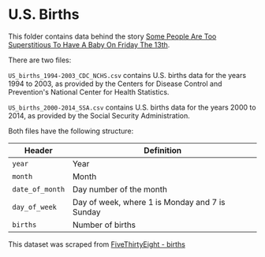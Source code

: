 # U.S. Births

This folder contains data behind the story [Some People Are Too Superstitious To Have A Baby On Friday The 13th](http://fivethirtyeight.com/features/some-people-are-too-superstitious-to-have-a-baby-on-friday-the-13th/).

There are two files:

`US_births_1994-2003_CDC_NCHS.csv` contains U.S. births data for the years 1994 to 2003, as provided by the Centers for Disease Control and Prevention's National Center for Health Statistics.

`US_births_2000-2014_SSA.csv` contains U.S. births data for the years 2000 to 2014, as provided by the Social Security Administration.

Both files have the following structure:

Header | Definition
---|---------
`year` | Year
`month` | Month
`date_of_month` | Day number of the month
`day_of_week` | Day of week, where 1 is Monday and 7 is Sunday
`births` | Number of births

This dataset was scraped from [FiveThirtyEight - births](https://github.com/fivethirtyeight/data/tree/master/births)